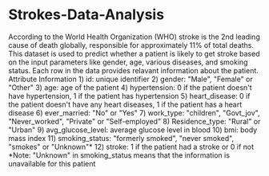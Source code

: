 # Strokes-Data-Analysis
According to the World Health Organization (WHO) stroke is the 2nd leading cause of death globally, responsible for approximately 11% of total deaths. This dataset is used to predict whether a patient is likely to get stroke based on the input parameters like gender, age, various diseases, and smoking status. Each row in the data provides relavant information about the patient.  Attribute Information 1) id: unique identifier 2) gender: "Male", "Female" or "Other" 3) age: age of the patient 4) hypertension: 0 if the patient doesn't have hypertension, 1 if the patient has hypertension 5) heart_disease: 0 if the patient doesn't have any heart diseases, 1 if the patient has a heart disease 6) ever_married: "No" or "Yes" 7) work_type: "children", "Govt_jov", "Never_worked", "Private" or "Self-employed" 8) Residence_type: "Rural" or "Urban" 9) avg_glucose_level: average glucose level in blood 10) bmi: body mass index 11) smoking_status: "formerly smoked", "never smoked", "smokes" or "Unknown"* 12) stroke: 1 if the patient had a stroke or 0 if not *Note: "Unknown" in smoking_status means that the information is unavailable for this patient
